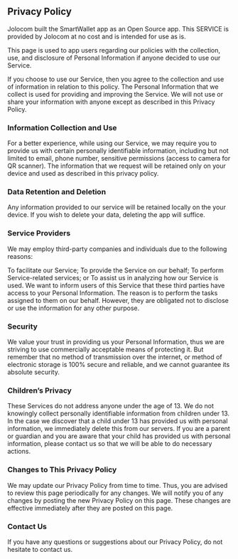 ## Privacy Policy

Jolocom built the SmartWallet app as an Open Source app. This SERVICE is provided by Jolocom at no cost and is intended for use as is.

This page is used to app users regarding our policies with the collection, use, and disclosure of Personal Information if anyone decided to use our Service.

If you choose to use our Service, then you agree to the collection and use of information in relation to this policy. The Personal Information that we collect is used for providing and improving the Service. We will not use or share your information with anyone except as described in this Privacy Policy.

### Information Collection and Use

For a better experience, while using our Service, we may require you to provide us with certain personally identifiable information, including but not limited to email, phone number, sensitive permissions (access to camera for QR scanner). The information that we request will be retained only on your device and used as described in this privacy policy.

### Data Retention and Deletion

Any information provided to our service will be retained locally on the your device. If you wish to delete your data, deleting the app will suffice.

### Service Providers

We may employ third-party companies and individuals due to the following reasons:

To facilitate our Service;
To provide the Service on our behalf;
To perform Service-related services; or
To assist us in analyzing how our Service is used.
We want to inform users of this Service that these third parties have access to your Personal Information. The reason is to perform the tasks assigned to them on our behalf. However, they are obligated not to disclose or use the information for any other purpose.

### Security

We value your trust in providing us your Personal Information, thus we are striving to use commercially acceptable means of protecting it. But remember that no method of transmission over the internet, or method of electronic storage is 100% secure and reliable, and we cannot guarantee its absolute security.

### Children’s Privacy

These Services do not address anyone under the age of 13. We do not knowingly collect personally identifiable information from children under 13. In the case we discover that a child under 13 has provided us with personal information, we immediately delete this from our servers. If you are a parent or guardian and you are aware that your child has provided us with personal information, please contact us so that we will be able to do necessary actions.

### Changes to This Privacy Policy

We may update our Privacy Policy from time to time. Thus, you are advised to review this page periodically for any changes. We will notify you of any changes by posting the new Privacy Policy on this page. These changes are effective immediately after they are posted on this page.

### Contact Us

If you have any questions or suggestions about our Privacy Policy, do not hesitate to contact us.
